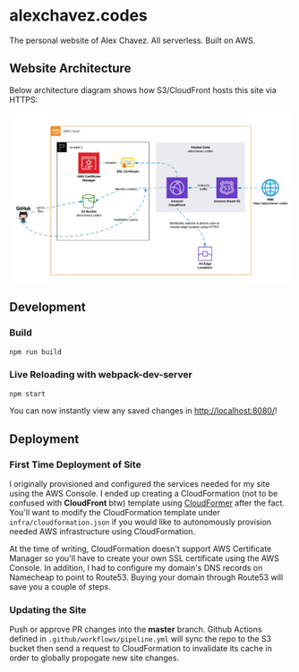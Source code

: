 # alexchavez.codes
The personal website of Alex Chavez. All serverless. Built on AWS.

## Website Architecture

Below architecture diagram shows how S3/CloudFront hosts this site via HTTPS:

![Website Architectures of alexchavez.codes](img/website-architecture.png)

## Development

### Build

    npm run build

### Live Reloading with webpack-dev-server

    npm start

You can now instantly view any saved changes in [http://localhost:8080/](http://localhost:8080/)!

## Deployment

### First Time Deployment of Site

I originally provisioned and configured the services needed for my site using the AWS Console. I ended up creating a CloudFormation (not to be confused with **CloudFront** btw) template using [CloudFormer](https://docs.aws.amazon.com/AWSCloudFormation/latest/UserGuide/cfn-using-cloudformer.html) after the fact. You'll want to modify the CloudFormation template under `infra/cloudformation.json` if you would like to autonomously provision needed AWS infrastructure using CloudFormation.

At the time of writing, CloudFormation doesn't support AWS Certificate Manager so you'll have to create your own SSL certificate using the AWS Console. In addition, I had to configure my domain's DNS records on Namecheap to point to Route53. Buying your domain through Route53 will save you a couple of steps.

### Updating the Site

Push or approve PR changes into the **master** branch. Github Actions defined in `.github/workflows/pipeline.yml` will sync the repo to the S3 bucket then send a request to CloudFormation to invalidate its cache in order to globally propogate new site changes.